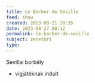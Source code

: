 ```yaml
---
title: Le Barber de Séville
feed: show
created: 2023-08-21 20:35
date: 2023-08-27 08:12
permalink: le-barber-de-seville
subject: zenetöri
type: 
---
```


Sevillai borbély

- vígjátéknak indult